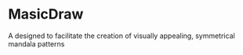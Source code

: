 # MasicDraw
A designed to facilitate the creation of visually appealing, symmetrical mandala patterns
